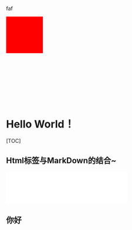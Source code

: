 <!--
<link href="https://afeld.github.io/emoji-css/emoji.css" rel="stylesheet">
<div class="em em-trollface" style=" height: 100px; width: 100px; background-color: red;"></div>
    <i class="em em-trollface"></i>
    <i class="em em-angry"></i>
    <i class="em em-apple"></i>
    <i class="em em-astonished"></i>
    <i class="em em-blush"></i>
    <i class="em em-confounded"></i>
    
<font color="red" size=10>举个栗子</font>

<br><br><br>
<table style="border:2px solid red;">
    <tr>
        <td style="color: green;">haha</td>
        <td>heihei</td>
    </tr>
</table>
-->
faf

<style>
div
{
	width:100px;
	height:100px;
	background:red;
	position:relative;
	animation:myfirst 5s linear 2s infinite alternate;
	/* Firefox: */
	-moz-animation:myfirst 5s linear 2s infinite alternate;
	/* Safari and Chrome: */
	-webkit-animation:myfirst 5s linear 2s infinite alternate;
	/* Opera: */
	-o-animation:myfirst 5s linear 2s infinite alternate;
}

@keyframes myfirst
{
	0%   {background:red; left:0px; top:0px;} 
	25%  {background:yellow; left:200px; top:0px;}
	50%  {background:blue; left:200px; top:200px;}
	75%  {background:green; left:0px; top:200px;}
	100% {background:red; left:0px; top:0px;}
}

@-moz-keyframes myfirst /* Firefox */
{
	0%   {background:red; left:0px; top:0px;}
	25%  {background:yellow; left:200px; top:0px;}
	50%  {background:blue; left:200px; top:200px;}
	75%  {background:green; left:0px; top:200px;}
	100% {background:red; left:0px; top:0px;}
}

@-webkit-keyframes myfirst /* Safari and Chrome */
{
	0%   {background:red; left:0px; top:0px;}
	25%  {background:yellow; left:200px; top:0px;}
	50%  {background:blue; left:200px; top:200px;}
	75%  {background:green; left:0px; top:200px;}
	100% {background:red; left:0px; top:0px;}
}

@-o-keyframes myfirst /* Opera */
{
	0%   {background:red; left:0px; top:0px;}
	25%  {background:yellow; left:200px; top:0px;}
	50%  {background:blue; left:200px; top:200px;}
	75%  {background:green; left:0px; top:200px;}
	100% {background:red; left:0px; top:0px;}
}
</style>

<div></div>

<br><br><br><br><br><br><br>


# Hello World！
[TOC]
## Html标签与MarkDown的结合~

<iframe frameborder="no" border="0" marginwidth="0" marginheight="0" width=330 height=86 src="//music.163.com/outchain/player?type=2&id=30903117&auto=1&height=66"></iframe>

## 你好

